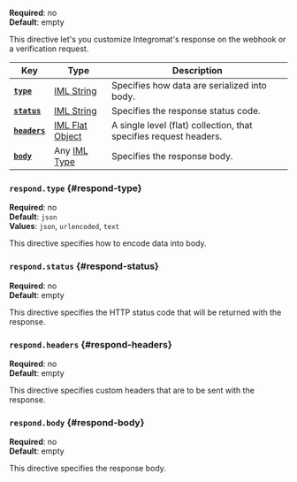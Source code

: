 **Required**: no  
**Default**: empty

This directive let's you customize Integromat's response on the webhook
or a verification request.

| Key                                 | Type                                              | Description                                                       |
| ---                                 | ---                                               | ---                                                               |
| [**`type`**](#iterate-container)    | [IML String](articles/types.md#iml-string)                 | Specifies how data are serialized into body.                      |
| [**`status`**](#iterate-condition)  | [IML String](articles/types.md#iml-string)                 | Specifies the response status code.                               |
| [**`headers`**](#iterate-condition) | [IML Flat Object](articles/types.md#iml-flat-object) | A single level (flat) collection, that specifies request headers. |
| [**`body`**](#iterate-condition)    | Any [IML Type](articles/types.md#iml-types)          | Specifies the response body.                                      |


### `respond.type` {#respond-type}

**Required**: no  
**Default**: `json`  
**Values**: `json`, `urlencoded`, `text`

This directive specifies how to encode data into body.

### `respond.status` {#respond-status}

**Required**: no  
**Default**: empty

This directive specifies the HTTP status code that will be returned with
the response.

### `respond.headers` {#respond-headers}

**Required**: no  
**Default**: empty

This directive specifies custom headers that are to be sent with the
response.

### `respond.body` {#respond-body}

**Required**: no  
**Default**: empty

This directive specifies the response body.
